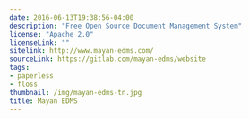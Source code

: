 ```yaml
---
date: 2016-06-13T19:38:56-04:00
description: "Free Open Source Document Management System"
license: "Apache 2.0"
licenseLink: ""
sitelink: http://www.mayan-edms.com/
sourceLink: https://gitlab.com/mayan-edms/website
tags:
- paperless
- floss
thumbnail: /img/mayan-edms-tn.jpg
title: Mayan EDMS
---
```


